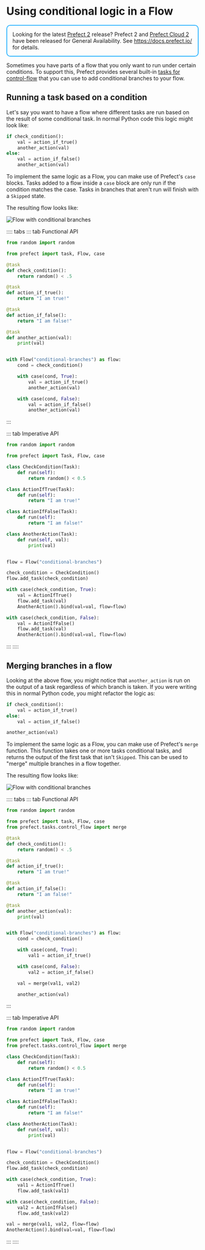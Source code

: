 # Using conditional logic in a Flow

<div style="border: 2px solid #27b1ff; border-radius: 10px; padding: 1em;">
Looking for the latest <a href="https://docs.prefect.io/">Prefect 2</a> release? Prefect 2 and <a href="https://app.prefect.cloud">Prefect Cloud 2</a> have been released for General Availability. See <a href="https://docs.prefect.io/">https://docs.prefect.io/</a> for details.
</div>

Sometimes you have parts of a flow that you only want to run under certain
conditions. To support this, Prefect provides several built-in [tasks for
control-flow](/api/latest/tasks/control_flow.html) that you can use to add
conditional branches to your flow.

## Running a task based on a condition

Let's say you want to have a flow where different tasks are run based on the
result of some conditional task.  In normal Python code this logic might look
like:

```python
if check_condition():
    val = action_if_true()
    another_action(val)
else:
    val = action_if_false()
    another_action(val)
```

To implement the same logic as a Flow, you can make use of Prefect's `case`
blocks. Tasks added to a flow inside a `case` block are only run if the
condition matches the case. Tasks in branches that aren't run will finish with
a `Skipped` state.

The resulting flow looks like:

![Flow with conditional branches](/idioms/conditional-branches.png)


:::: tabs
::: tab Functional API
```python
from random import random

from prefect import task, Flow, case

@task
def check_condition():
    return random() < .5

@task
def action_if_true():
    return "I am true!"

@task
def action_if_false():
    return "I am false!"

@task
def another_action(val):
    print(val)


with Flow("conditional-branches") as flow:
    cond = check_condition()

    with case(cond, True):
        val = action_if_true()
        another_action(val)

    with case(cond, False):
        val = action_if_false()
        another_action(val)
```
:::

::: tab Imperative API
```python
from random import random

from prefect import Task, Flow, case

class CheckCondition(Task):
    def run(self):
        return random() < 0.5

class ActionIfTrue(Task):
    def run(self):
        return "I am true!"

class ActionIfFalse(Task):
    def run(self):
        return "I am false!"

class AnotherAction(Task):
    def run(self, val):
        print(val)


flow = Flow("conditional-branches")

check_condition = CheckCondition()
flow.add_task(check_condition)

with case(check_condition, True):
    val = ActionIfTrue()
    flow.add_task(val)
    AnotherAction().bind(val=val, flow=flow)

with case(check_condition, False):
    val = ActionIfFalse()
    flow.add_task(val)
    AnotherAction().bind(val=val, flow=flow)
```
:::
::::

## Merging branches in a flow

Looking at the above flow, you might notice that `another_action` is run on the
output of a task regardless of which branch is taken. If you were writing this
in normal Python code, you might refactor the logic as:

```python
if check_condition():
    val = action_if_true()
else:
    val = action_if_false()

another_action(val)
```

To implement the same logic as a Flow, you can make use of Prefect's `merge`
function. This function takes one or more tasks conditional tasks, and returns
the output of the first task that isn't `Skipped`. This can be used to "merge"
multiple branches in a flow together.

The resulting flow looks like:

![Flow with conditional branches](/idioms/conditional-branches-merge.png)


:::: tabs
::: tab Functional API
```python
from random import random

from prefect import task, Flow, case
from prefect.tasks.control_flow import merge

@task
def check_condition():
    return random() < .5

@task
def action_if_true():
    return "I am true!"

@task
def action_if_false():
    return "I am false!"

@task
def another_action(val):
    print(val)


with Flow("conditional-branches") as flow:
    cond = check_condition()

    with case(cond, True):
        val1 = action_if_true()

    with case(cond, False):
        val2 = action_if_false()

    val = merge(val1, val2)

    another_action(val)
```
:::

::: tab Imperative API
```python
from random import random

from prefect import Task, Flow, case
from prefect.tasks.control_flow import merge

class CheckCondition(Task):
    def run(self):
        return random() < 0.5

class ActionIfTrue(Task):
    def run(self):
        return "I am true!"

class ActionIfFalse(Task):
    def run(self):
        return "I am false!"

class AnotherAction(Task):
    def run(self, val):
        print(val)


flow = Flow("conditional-branches")

check_condition = CheckCondition()
flow.add_task(check_condition)

with case(check_condition, True):
    val1 = ActionIfTrue()
    flow.add_task(val1)

with case(check_condition, False):
    val2 = ActionIfFalse()
    flow.add_task(val2)

val = merge(val1, val2, flow=flow)
AnotherAction().bind(val=val, flow=flow)
```
:::
::::
